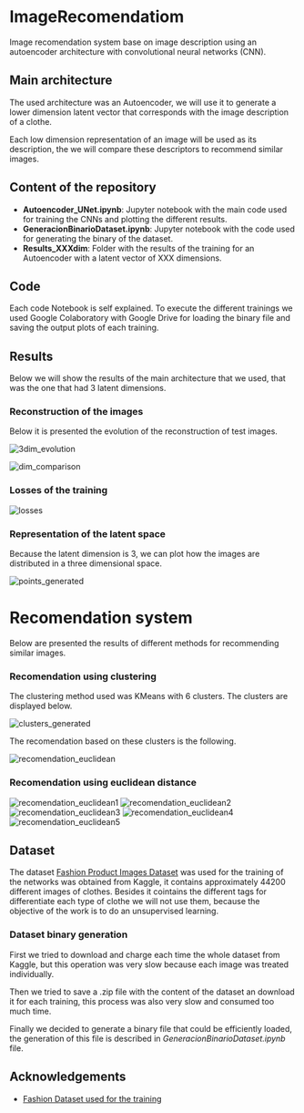 
# ImageRecomendatiom
Image recomendation system base on image description using an autoencoder architecture with convolutional neural networks (CNN).



## Main architecture

The used architecture was an Autoencoder, we will use it to generate a lower dimension latent vector that corresponds with the image description of a clothe.

Each low dimension representation of an image will be used as its description, the we will compare these descriptors to recommend similar images.
## Content of the repository

- **Autoencoder_UNet.ipynb**: Jupyter notebook with the main code used for training the CNNs and plotting the different results.
- **GeneracionBinarioDataset.ipynb**: Jupyter notebook with the code used for generating the binary of the dataset.
- **Results_XXXdim**: Folder with the results of the training for an Autoencoder with a latent vector of XXX dimensions.
## Code

Each code Notebook is self explained. To execute the different trainings we used Google Colaboratory with Google Drive for loading the binary file and saving the output plots of each training.
## Results

Below we will show the results of the main architecture that we used, that was the one that had 3 latent dimensions.

### Reconstruction of the images

Below it is presented the evolution of the reconstruction of test images.

![3dim_evolution](https://raw.githubusercontent.com/guillermoiglesiashernandez/ImageRecomendation/master/Imgs/10dim-Evolution.gif)

![dim_comparison](https://raw.githubusercontent.com/guillermoiglesiashernandez/ImageRecomendation/master/Imgs/Dimension-Comparison.png)

### Losses of the training

![losses](https://raw.githubusercontent.com/guillermoiglesiashernandez/ImageRecomendation/master/Imgs/losses.png)

### Representation of the latent space

Because the latent dimension is 3, we can plot how the images are distributed in a three dimensional space.

![points_generated](https://raw.githubusercontent.com/guillermoiglesiashernandez/ImageRecomendation/master/Imgs/PointsGenerated.png)

# Recomendation system

Below are presented the results of different methods for recommending similar images.

### Recomendation using clustering

The clustering method used was KMeans with 6 clusters. The clusters are displayed below.

![clusters_generated](https://raw.githubusercontent.com/guillermoiglesiashernandez/ImageRecomendation/master/Imgs/ClustersGenerated.png)

The recomendation based on these clusters is the following.

![recomendation_euclidean](https://raw.githubusercontent.com/guillermoiglesiashernandez/ImageRecomendation/master/Imgs/recomendation_clusters_results.png)

### Recomendation using euclidean distance

![recomendation_euclidean1](https://raw.githubusercontent.com/guillermoiglesiashernandez/ImageRecomendation/master/Imgs/nearest_neighbor_results1.png)
![recomendation_euclidean2](https://raw.githubusercontent.com/guillermoiglesiashernandez/ImageRecomendation/master/Imgs/nearest_neighbor_results2.png)
![recomendation_euclidean3](https://raw.githubusercontent.com/guillermoiglesiashernandez/ImageRecomendation/master/Imgs/nearest_neighbor_results3.png)
![recomendation_euclidean4](https://raw.githubusercontent.com/guillermoiglesiashernandez/ImageRecomendation/master/Imgs/nearest_neighbor_results4.png)
![recomendation_euclidean5](https://raw.githubusercontent.com/guillermoiglesiashernandez/ImageRecomendation/master/Imgs/nearest_neighbor_results5.png)

## Dataset

The dataset [Fashion Product Images Dataset](https://www.kaggle.com/paramaggarwal/fashion-product-images-dataset) was used for the training of the networks was obtained from Kaggle, it contains approximately 44200 different images of clothes. Besides it cointains the different tags for differentiate each type of clothe we will not use them, because the objective of the work is to do an unsupervised learning.

### Dataset binary generation

First we tried to download and charge each time the whole dataset from Kaggle, but this operation was very slow because each image was treated individually.

Then we tried to save a .zip file with the content of the dataset an download it for each training, this process was also very slow and consumed too much time.

Finally we decided to generate a binary file that could be efficiently loaded, the generation of this file is described in _GeneracionBinarioDataset.ipynb_ file.
## Acknowledgements

 - [Fashion Dataset used for the training](https://www.kaggle.com/paramaggarwal/fashion-product-images-dataset)